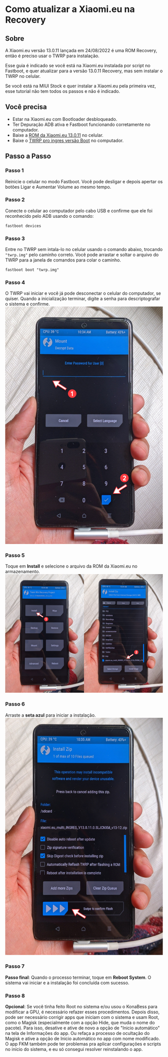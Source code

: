 # Como atualizar a Xiaomi.eu na Recovery
## Sobre
A Xiaomi.eu versão 13.0.11 lançada em 24/08/2022 é uma ROM Recovery, então é preciso usar o TWRP para instalação.

Esse guia é indicado se você está na Xiaomi.eu instalada por script no Fastboot, e quer atualizar para a versão 13.0.11 Recovery, mas sem instalar o TWRP no celular.

Se você está na MIUI Stock e quer instalar a Xiaomi.eu pela primeira vez, esse tutorial não tem todos os passos e não é indicado.

## Você precisa
- Estar na Xiaomi.eu com Bootloader desbloqueado.
- Ter Depuração ADB ativa e Fastboot funcionando corretamente no computador.
- Baixe a [ROM da Xiaomi.eu 13.0.11](https://sourceforge.net/projects/xiaomi-eu-multilang-miui-roms/files/xiaomi.eu/MIUI-STABLE-RELEASES/MIUIv13/xiaomi.eu_multi_INGRES_V13.0.11.0.SLJCNXM_v13-12.zip/download) no celular.
- Baixe o [TWRP pro ingres versão Boot](https://dl.akr-developers.com/?file=skkk/TWRP/A12/v5.6_A12/%5BBOOT%5D3.6.2_12-RedmiK50G_v5.6_A12-ingres-skkk_427a1bbc.zip) no computador.

## Passo a Passo
### Passo 1
Reinicie o celular no modo Fastboot. Você pode desligar e depois apertar os botões Ligar e Aumentar Volume ao mesmo tempo.

### Passo 2
Conecte o celular ao computador pelo cabo USB e confirme que ele foi reconhecido pelo ADB usando o comando: 
```
fastboot devices
```

### Passo 3
Entre no TWRP sem intala-lo no celular usando o comando abaixo, trocando `"twrp.img"` pelo caminho correto. Você pode arrastar e soltar o arquivo do TWRP para a janela de comandos para colar o caminho.
```
fastboot boot "twrp.img"
```

### Passo 4
O TWRP vai iniciar e você já pode desconectar o celular do computador, se quiser. Quando a inicialização terminar, digite a senha para descriptografar o sistema e confirme.
![](imagens/guia-xiaomi.eu.recovery-passo04.jpg)

### Passo 5
Toque em **Install** e selecione o arquivo da ROM da Xiaomi.eu no armazenamento.
![](imagens/guia-xiaomi.eu.recovery-passo05.jpg)

### Passo 6
Arraste a **seta azul** para iniciar a instalação.
![](imagens/guia-xiaomi.eu.recovery-passo06.jpg)

### Passo 7
**Passo final**: Quando o processo terminar, toque em **Reboot System**. O sistema vai iniciar e a instalação foi concluída com sucesso.

### Passo 8
**Opcional**: Se você tinha feito Root no sistema e/ou usou o KonaBess para modificar a GPU, é necessário refazer esses procedimentos. Depois disso, pode ser necessário corrigir apps que iniciam com o sistema e usam Root, como o Magisk (especialmente com a opção Hide, que muda o nome do pacote). Para isso, desative e ative de novo a opção de "Inicio automático" na tela de Informações do app. Ou refaça a processo de ocultação do Magisk e ative a opção de Inicio automático no app 
com nome modificado. O app FKM também pode ter problemas pra aplicar configurações e scripts no início do sistema, e eu só consegui resolver reinstalando o app.



